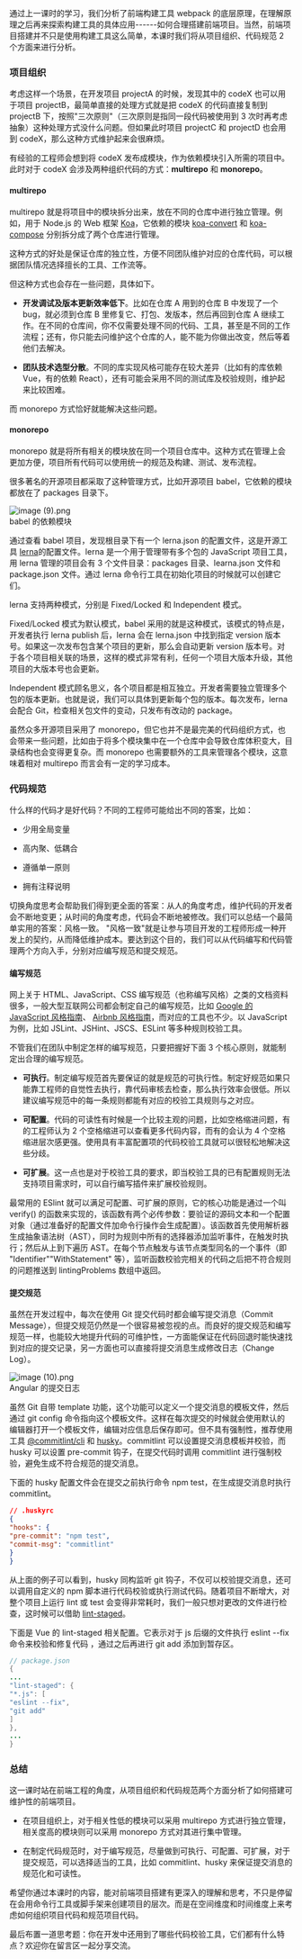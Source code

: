 通过上一课时的学习，我们分析了前端构建工具 webpack 的底层原理，在理解原理之后再来探索构建工具的具体应用------如何合理搭建前端项目。当然，前端项目搭建并不只是使用构建工具这么简单，本课时我们将从项目组织、代码规范 2 个方面来进行分析。

### 项目组织

考虑这样一个场景，在开发项目 projectA 的时候，发现其中的 codeX 也可以用于项目 projectB，最简单直接的处理方式就是把 codeX 的代码直接复制到 projectB 下，按照"三次原则"（三次原则是指同一段代码被使用到 3 次时再考虑抽象）这种处理方式没什么问题。但如果此时项目 projectC 和 projectD 也会用到 codeX，那么这种方式维护起来会很麻烦。

有经验的工程师会想到将 codeX 发布成模块，作为依赖模块引入所需的项目中。此时对于 codeX 会涉及两种组织代码的方式：**multirepo** 和 **monorepo**。

#### multirepo

multirepo 就是将项目中的模块拆分出来，放在不同的仓库中进行独立管理。例如，用于 Node.js 的 Web 框架 [Koa](https://github.com/koajs/koa)，它依赖的模块 [koa-convert](https://github.com/koajs/convert) 和 [koa-compose](https://github.com/koajs/compose) 分别拆分成了两个仓库进行管理。

这种方式的好处是保证仓库的独立性，方便不同团队维护对应的仓库代码，可以根据团队情况选择擅长的工具、工作流等。

但这种方式也会存在一些问题，具体如下。

* **开发调试及版本更新效率低下**。比如在仓库 A 用到的仓库 B 中发现了一个 bug，就必须到仓库 B 里修复它、打包、发版本，然后再回到仓库 A 继续工作。在不同的仓库间，你不仅需要处理不同的代码、工具，甚至是不同的工作流程；还有，你只能去问维护这个仓库的人，能不能为你做出改变，然后等着他们去解决。

* **团队技术选型分散**。不同的库实现风格可能存在较大差异（比如有的库依赖 Vue，有的依赖 React），还有可能会采用不同的测试库及校验规则，维护起来比较困难。

而 monorepo 方式恰好就能解决这些问题。

#### monorepo

monorepo 就是将所有相关的模块放在同一个项目仓库中。这种方式在管理上会更加方便，项目所有代码可以使用统一的规范及构建、测试、发布流程。

很多著名的开源项目都采取了这种管理方式，比如开源项目 babel，它依赖的模块都放在了 packages 目录下。

![image (9).png](https://s0.lgstatic.com/i/image/M00/40/59/CgqCHl8yWpuAcwJgAAAqnGP7ZbA995.png)  
babel 的依赖模块

通过查看 babel 项目，发现根目录下有一个 lerna.json 的配置文件，这是开源工具 [lerna](https://github.com/lerna/lerna)的配置文件。lerna 是一个用于管理带有多个包的 JavaScript 项目工具，用 lerna 管理的项目会有 3 个文件目录：packages 目录、learna.json 文件和 package.json 文件。通过 lerna 命令行工具在初始化项目的时候就可以创建它们。

lerna 支持两种模式，分别是 Fixed/Locked 和 Independent 模式。

Fixed/Locked 模式为默认模式，babel 采用的就是这种模式，该模式的特点是，开发者执行 lerna publish 后，lerna 会在 lerna.json 中找到指定 version 版本号。如果这一次发布包含某个项目的更新，那么会自动更新 version 版本号。对于各个项目相关联的场景，这样的模式非常有利，任何一个项目大版本升级，其他项目的大版本号也会更新。

Independent 模式顾名思义，各个项目都是相互独立。开发者需要独立管理多个包的版本更新。也就是说，我们可以具体到更新每个包的版本。每次发布，lerna 会配合 Git，检查相关包文件的变动，只发布有改动的 package。

虽然众多开源项目采用了 monorepo，但它也并不是最完美的代码组织方式，也会带来一些问题，比如由于将多个模块集中在一个仓库中会导致仓库体积变大，目录结构也会变得更复杂。而 monorepo 也需要额外的工具来管理各个模块，这意味着相对 multirepo 而言会有一定的学习成本。

### 代码规范

什么样的代码才是好代码？不同的工程师可能给出不同的答案，比如：

* 少用全局变量

* 高内聚、低耦合

* 遵循单一原则

* 拥有注释说明

切换角度思考会帮助我们得到更全面的答案：从人的角度考虑，维护代码的开发者会不断地变更；从时间的角度考虑，代码会不断地被修改。我们可以总结一个最简单实用的答案：风格一致。 "风格一致"就是让参与项目开发的工程师形成一种开发上的契约，从而降低维护成本。要达到这个目的，我们可以从代码编写和代码管理两个方向入手，分别对应编写规范和提交规范。

#### 编写规范

网上关于 HTML、JavaScript、CSS 编写规范（也称编写风格）之类的文档资料很多，一般大型互联网公司都会制定自己的编写规范，比如 [Google 的 JavaScript 风格指南](https://google.github.io/styleguide/jsguide.html)、 [Airbnb 风格指南](https://github.com/airbnb/javascript)，而对应的工具也不少。以 JavaScript 为例，比如 JSLint、JSHint、JSCS、ESLint 等多种规则校验工具。

不管我们在团队中制定怎样的编写规范，只要把握好下面 3 个核心原则，就能制定出合理的编写规范。

* **可执行**。制定编写规范首先要保证的就是规范的可执行性。制定好规范如果只能靠工程师的自觉性去执行，靠代码审核去检查，那么执行效率会很低。所以建议编写规范中的每一条规则都能有对应的校验工具规则与之对应。

* **可配置**。代码的可读性有时候是一个比较主观的问题，比如空格缩进问题，有的工程师认为 2 个空格缩进可以查看更多代码内容，而有的会认为 4 个空格缩进层次感更强。使用具有丰富配置项的代码校验工具就可以很轻松地解决这些分歧。

* **可扩展**。这一点也是对于校验工具的要求，即当校验工具的已有配置规则无法支持项目需求时，可以自行编写插件来扩展校验规则。

最常用的 ESlint 就可以满足可配置、可扩展的原则，它的核心功能是通过一个叫 verify() 的函数来实现的，该函数有两个必传参数：要验证的源码文本和一个配置对象（通过准备好的配置文件加命令行操作会生成配置）。该函数首先使用解析器生成抽象语法树（AST），同时为规则中所有的选择器添加监听事件，在触发时执行；然后从上到下遍历 AST。在每个节点触发与该节点类型同名的一个事件（即 "Identifier""WithStatement" 等），监听函数校验完相关的代码之后把不符合规则的问题推送到 lintingProblems 数组中返回。

#### 提交规范

虽然在开发过程中，每次在使用 Git 提交代码时都会编写提交消息（Commit Message），但提交规范仍然是一个很容易被忽视的点。而良好的提交规范和编写规范一样，也能较大地提升代码的可维护性，一方面能保证在代码回退时能快速找到对应的提交记录，另一方面也可以直接将提交消息生成修改日志（Change Log）。

![image (10).png](https://s0.lgstatic.com/i/image/M00/40/59/CgqCHl8yWsqAN-CGAAHUx-NKShw605.png)  
Angular 的提交日志

虽然 Git 自带 template 功能，这个功能可以定义一个提交消息的模板文件，然后通过 git config 命令指向这个模板文件。这样在每次提交的时候就会使用默认的编辑器打开一个模板文件，编辑对应信息后保存即可。但不具有强制性，推荐使用工具 [@commitlint/cli](https://commitlint.js.org/#/) 和 [husky](https://www.npmjs.com/package/husky)。commitlint 可以设置提交消息模板并校验，而 husky 可以设置 pre-commit 钩子，在提交代码时调用 commitlint 进行强制校验，避免生成不符合规范的提交消息。

下面的 husky 配置文件会在提交之前执行命令 npm test，在生成提交消息时执行 commitlint。

```json
// .huskyrc 
{ 
"hooks": { 
"pre-commit": "npm test", 
"commit-msg": "commitlint" 
} 
} 
```

从上面的例子可以看到，husky 同构监听 git 钩子，不仅可以校验提交消息，还可以调用自定义的 npm 脚本进行代码校验或执行测试代码。随着项目不断增大，对整个项目上运行 lint 或 test 会变得非常耗时，我们一般只想对更改的文件进行检查，这时候可以借助 [lint-staged](https://www.npmjs.com/package/lint-staged)。

下面是 Vue 的 lint-staged 相关配置。它表示对于 js 后缀的文件执行 eslint --fix 命令来校验和修复代码 ，通过之后再进行 git add 添加到暂存区。

```java
// package.json 
{ 
... 
"lint-staged": { 
"*.js": [ 
"eslint --fix", 
"git add" 
] 
}, 
... 
} 
```

### 总结

这一课时站在前端工程的角度，从项目组织和代码规范两个方面分析了如何搭建可维护性的前端项目。

* 在项目组织上，对于相关性低的模块可以采用 multirepo 方式进行独立管理，相关度高的模块则可以采用 monorepo 方式对其进行集中管理。

* 在制定代码规范时，对于编写规范，尽量做到可执行、可配置、可扩展，对于提交规范，可以选择适当的工具，比如 commitlint、husky 来保证提交消息的规范化和可读性。

希望你通过本课时的内容，能对前端项目搭建有更深入的理解和思考，不只是停留在会用命令行工具或脚手架来创建项目的层次。而是在空间维度和时间维度上来考虑如何组织项目代码和规范项目代码。

最后布置一道思考题：你在开发中还用到了哪些代码校验工具，它们都有什么特点？欢迎你在留言区一起分享交流。

